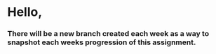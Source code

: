 # Hello,
### There will be a new branch created each week as a way to snapshot each weeks progression of this assignment.
